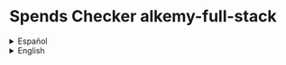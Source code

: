 # Spends Checker alkemy-full-stack
<details>
  <summary>Español</summary>
  Una aplicación para administración de presupuesto personal, donde puedes guardar con detalle tus ingresos y egresos de dinero y ver un balance de tus operaciones registradas. También puedes tener una mejor organización de ellas clasificándolas por concepto, tipo y categoría.

  ## Motivación para el proyecto
  Este es un proyecto desarrollado para el [desafío Full Stack JS](https://drive.google.com/file/d/1LUY2tZ_OhShoSE2g9cYGGKM1ioFj0MhE/view?usp=sharing) de la aceleración de [Alkemy](https://www.alkemy.org/). Tomé como un reto personal el realizarlo en el menor tiempo posible con una deadline de diez días y aplicar el nuevo conocimiento adquirido en PostgreSQL, Sequelize, Redux Toolkit y Material UI, reforzando la práctica de React.

  ## Estado actual
  El proyecto se encuentra terminado en su mayor parte. En lo relativo a la consigna a cumplir, sólo resta crear un observer que restrinja el renderizado de los registros a diez y únicamente muestre los restantes si el usuario así lo solicita. Además, aunque el diseño que responda a los distintos tamaños de pantalla funciona, se lo ve bastante pobre, debiendo revisar puntos claves para una mejor experiencia del usuario. Por otro lado, personalmente considero de importancia agregar algunas funcionalidades extra. Aunque la aplicación es sencilla, resulta básico el permitir agregar y quitar opciones a los filtros a gusto, la posibilidad de acotar los registros a fechas determinadas y que el usuario pueda disponer de otra suma resultante de los filtros aplicados.

  ## Instalación
  Para instalar esta aplicación para probarla en desarrollo necesitas:
    * Crear e ir a un nuevo directorio.
    * Inicializar un nuevo repositorio con el comando "git init".
    * Obten [este repositorio](https://github.com/andressiri/alkemy-full-stack) con el comando "git pull https://github.com/andressiri/alkemy-full-stack"
    * Instala las dependencias del directorio raíz con el comando "npm install".
    * Dirigete al directorio "frontend" e instala las dependencias con el comando "npm install" nuevamente.
    * Crea un archivo .env en el directorio razíz con las siguientes variables:
      - NODE_ENV = development
      - DB_NAME = "el nombre de tu base de datos PostgreSQL"
      - DB_USERNAME = "tu nombre de usuario para esa base de datos de PostgreSQL"
      - DB_PASSWORD = "la contraseña para ese usuario de PostgreSQL"
      - JWT_SECRET = "lo que sea que quieras usar como secreto para el token de JWT"
      - MAILER_MAIL = "tu email de **gmail**"
      - MAIL_PASSWORD" = "tu "contraseña de aplicación" generada desde google" (no es la constraseña de tu email)

    * Crea las tablas en tu base de datos PostgreSQL:
      - La tabla "people":
        * user_uuid UUID PRIMARY KEY
        * name VARCHAR(50) NOT NULL
        * email VARCHAR(100) NOT NULL UNIQUE
        * password VARCHAR(100) NOT NULL
        * verified BOOLEAN
        * createdAt TIMESTAMP NOT NULL
        * updatedAt TIMESTAMP
      
      - La tabla "records":
        * record_uuid UUID PRIMARY KEY
        * concept VARCHAR(50) NOT NULL
        * amount REAL NOT NULL
        * operation_date DATE NOT NULL
        * operation_type VARCHAR(7) NOT NULL
        * category VARCHAR(50)
        * user_UUID UUID
        * createdAt TIMESTAMP NOT NULL
        * updatedAt TIMESTAMP NOT NULL
        * agrega una restricción para operation_type: 
          operation_type VARCHAER(7) CONSTRAINT type_valid_values
            CHECK(operation_type = "Income" OR operation_type = "Outcome")
     
     TODO: explicar en detalle cómo instalar PostgreSQL, para qué es el secreto de JWT y y cómo obtener la contraseña de aplicación para tu cuenta de gmail. Crear el archivo sql para la creación de las tablas y explicar cómo usarlo.

</details>
<details>
  <summary>English</summary>
  An app for personal budget administration, where you can save your money incomes and outcomes with detail and see a balance of your registered operations. You can also get a better organization sorting them by concept, type and category.

  ## Motivation for the project
  This is a project developed for the [Full Stack Challenge JS](https://drive.google.com/file/d/1LUY2tZ_OhShoSE2g9cYGGKM1ioFj0MhE/view?usp=sharing) of [Alkemy's](https://www.alkemy.org/) acceleration. I took it as a personal defiance making it in the lesser time possible with a ten days deadline and apply the recently acquired knowledge of PostgreSQL, Sequelize, Redux Toolkit and Material UI, strengthening the React practice.

  ## Build status
  The project is mostly finished. In relation to the assignment to fulfill, it's just missing the creation of an observer that restricts the records rendering to ten and just shows the rest of them if the user requires to do so. Furthermore, besides the design is responsive, it seems pretty poor, so it's important to check some breakpoints for a better user experience. On the other hand, I personally think that it is important to incorporate some functionalities, like allow adding or deleting options to the filters as pleased, the possibility to delimit the records to certain dates and that the user can have another addition after filters are applied.

  ## Installation
  To install this app for development mode testing you need to:
    - Create and go to a new directory.
    - Initialize a new repository with "git init" command.
    - Git pull [this repository](https://github.com/andressiri/alkemy-full-stack) with "git pull https://github.com/andressiri/alkemy-full-stack" command.
    - Install root directory dependencies with "npm install" command.
    - Move to frontend directory and install client dependencies with the "npm install" command again.
    - Create a .env file at the root directory with the following variables:
      - NODE_ENV = development
      - DB_NAME = "your PostgreSQL database name"
      - DB_USERNAME = "your PostgreSQL user name"
      - DB_PASSWORD = "your PostgreSQL password for previous user"
      - JWT_SECRET = "whatever you want to use as JWT secret"
      - MAILER_MAIL = "your **gmail** email"
      - MAIL_PASSWORD" = "the "application password" generated with google" (not your email password)

    - Create tables at your PostgreSQL database:
      - "people" table:
        - user_uuid UUID PRIMARY KEY
        - name VARCHAR(50) NOT NULL
        - email VARCHAR(100) NOT NULL UNIQUE
        - password VARCHAR(100) NOT NULL
        - verified BOOLEAN
        - createdAt TIMESTAMP NOT NULL
        - updatedAt TIMESTAMP
      
      - "records" table:
        - record_uuid UUID PRIMARY KEY
        - concept VARCHAR(50) NOT NULL
        - amount REAL NOT NULL
        - operation_date DATE NOT NULL
        - operation_type VARCHAR(7) NOT NULL
        - category VARCHAR(50)
        - user_UUID UUID
        - createdAt TIMESTAMP NOT NULL
        - updatedAt TIMESTAMP NOT NULL
        - and add a constraint for operation_type: 
          operation_type VARCHAER(7) CONSTRAINT type_valid_values
            CHECK(operation_type = "Income" OR operation_type = "Outcome")
     
     TODO: explain more in detail how to install PostgreSQL, what is JWT secret for and how to get application mail password. Create sql file and explain how to run it
</details>